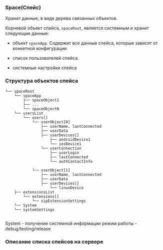 ### Space(Спейс) 

Хранит данные, в виде дерева связанных объектов.

Корневой объект спейса, `spaceRoot`, является системным и хранит следующие данные:

- объект `spaceApp`. Содержит все данные спейса, которые зависят от конкетной конфигурации

- список пользователей спейса. 

- системные настройки спейса

### Структура объектов спейса

```
└── spaceRoot
    └── spaceApp                                
        ├── spaceObject1
        ├── ...
        └── spaceObjectN
    └── usersList
        └── users[]
            └── userObject[0]
                ├── userName, lastConnected
                ├── userData                    
                ├── userDevices[]
                    ├── androidDevice1
                    └── iosDevice1
                └── userConnection
                    ├── userLogin
                    ├── lastConnected
                    └── authContactInfo

            └── userObject[1]
                ├── userName, lastConnected
                ├── userData                    
                ├── userDevices[]
                    └── linuxDevice
    ├── extensionsList
        └── extensions[]
            └── sipExtensionSettings
    └── System       
    └── systemSettings


```
System - получение системной информации
режим работы - debug/testing/release



### Описание списка спейсов на сервере



